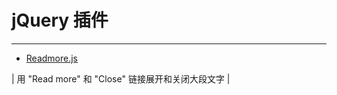# jQuery 插件

---

- [Readmore.js](https://github.com/jedfoster/Readmore.js)

 | 用 "Read more" 和 "Close" 链接展开和关闭大段文字 |
